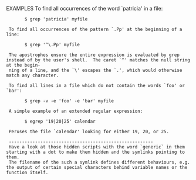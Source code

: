 
EXAMPLES
     To find all occurrences of the word `patricia' in a file:

           $ grep 'patricia' myfile

     To find all occurrences of the pattern `.Pp' at the beginning of a line:

           $ grep '^\.Pp' myfile

     The apostrophes ensure the entire expression is evaluated by grep instead of by the user's shell.  The caret `^' matches the null string at the begin-
     ning of a line, and the `\' escapes the `.', which would otherwise match any character.

     To find all lines in a file which do not contain the words `foo' or `bar':

           $ grep -v -e 'foo' -e 'bar' myfile

     A simple example of an extended regular expression:

           $ egrep '19|20|25' calendar

     Peruses the file `calendar' looking for either 19, 20, or 25.

     -------------------------------------------------------
     Have a look at those hidden scripts with the word `generic` in them starting with a dot to make them hidden and the symlinks pointing to them.
     The filename of the such a symlink defines different behaviours, e.g. the output of certain special characters behind variable names or the function itself.

